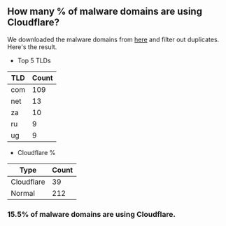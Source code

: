 ## How many % of malware domains are using Cloudflare?


We downloaded the malware domains from [here](https://urlhaus.abuse.ch) and filter out duplicates.
Here's the result.


[//]: # (start replacement)


- Top 5 TLDs

| TLD | Count |
| --- | --- |
| com | 109 |
| net | 13 |
| za | 10 |
| ru | 9 |
| ug | 9 |


- Cloudflare %

| Type | Count |
| --- | --- |
| Cloudflare | 39 |
| Normal | 212 |


### 15.5% of malware domains are using Cloudflare.
